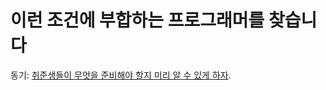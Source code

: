 # 이런 조건에 부합하는 프로그래머를 찾습니다

동기:
[취준생들이 무엇을 준비해야 할지 미리 알 수 있게 하자](https://twitter.com/ahastudio/status/1450688109255954434).
